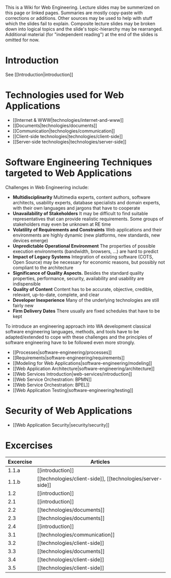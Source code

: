 This is a Wiki for Web Engineering. Lecture slides may be summerized on this page or linked pages. Summaries are mostly copy-paste with corrections or additions. Other sources may be used to help with stuff which the slides fail to explain. Composite lecture slides may be broken down into logical topics and the slide's topic-hierarchy may be rearranged. Additional material (for "independent reading") at the end of the slides is omitted for now.

# Introduction
See [[Introduction|introduction]]


# Technologies used for Web Applications

* [[Internet & WWW|technologies/internet-and-www]]
* [[Documents|technologies/documents]]
* [[Communication|technologies/communication]]
* [[Client-side technologies|technologies/client-side]]
* [[Server-side technologies|technologies/server-side]]


# Software Engineering Techniques targeted to Web Applications
Challenges in Web Engineering include:

* **Multidisciplinarity** Multimedia experts, content authors, software architects, usability experts, database specialists and domain experts, with their own languages and jargons that have to cooperate
* **Unavailability of Stakeholders** It may be difficult to find suitable representatives that can provide realistic requirements. Some groups of stakeholders may even be unknown at RE time
* **Volatility of Requirements and Constraints** Web applications and their environments are highly dynamic (new platforms, new standards, new devices emerge)
* **Unpredictable Operational Environment** The properties of possible execution environments (bandwidth, browsers, ...) are hard to predict
* **Impact of Legacy Systems** Integration of existing software (COTS, Open Source) may be necessary for economic reasons, but possibly not compliant to the architecture
* **Significance of Quality Aspects.** Besides the standard quality properties, performance, security, availability and usability are indispensible
* **Quality of Content** Content has to be accurate, objective, credible, relevant, up-to-date, complete, and clear
* **Developer Inexperience** Many of the underlying technologies are still fairly new
* **Firm Delivery Dates** There usually are fixed schedules that have to be kept

To introduce an engineering approach into WA development classical software engineering languages, methods, and tools have to be adapted/extended to cope with these challenges and  the principles of software engineering have to be followed even more strongly.

* [[Processes|software-engineering/processes]]
* [[Requirements|software-engineering/requirements]]
* [[Modeling for Web Applications|software-engineering/modeling]]
* [[Web Application Architecture|software-engineering/architecture]]
* [[Web Services Introduction|web-services/introduction]]
* [[Web Service Orchestration: BPMN]]
* [[Web Service Orchestration: BPEL]]
* [[Web Application Testing|software-engineering/testing]]


# Security of Web Applications
* [[Web Application Security|security/security]]


# Excercises
| Excercise | Articles                       |
| --------- | ------------------------------ |
| 1.1.a     | [[introduction]]               |
| 1.1.b     | [[technologies/client-side]], [[technologies/server-side]] |
| 1.2       | [[introduction]]               |
| 2.1       | [[introduction]]               |
| 2.2       | [[technologies/documents]]     |
| 2.3       | [[technologies/documents]]     |
| 2.4       | [[introduction]]               |
| 3.1       | [[technologies/communication]] |
| 3.2       | [[technologies/client-side]]   |
| 3.3       | [[technologies/documents]]     |
| 3.4       | [[technologies/client-side]]   |
| 3.5       | [[technologies/client-side]]   |
